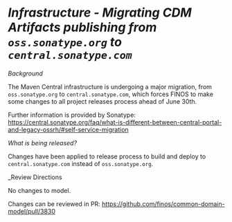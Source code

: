 # _Infrastructure - Migrating CDM Artifacts publishing from `oss.sonatype.org` to `central.sonatype.com`_

_Background_

The Maven Central infrastructure is undergoing a major migration, from `oss.sonatype.org` to `central.sonatype.com`, which forces FINOS to make some changes to all project releases process ahead of June 30th.

Further information is provided by Sonatype:
https://central.sonatype.org/faq/what-is-different-between-central-portal-and-legacy-ossrh/#self-service-migration

_What is being released?_

Changes have been applied to release process to build and deploy to `central.sonatype.com` instead of `oss.sonatype.org`.

_Review Directions

No changes to model.

Changes can be reviewed in PR: https://github.com/finos/common-domain-model/pull/3830
